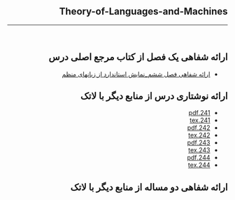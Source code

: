 <div dir="rtl">

## Theory-of-Languages-and-Machines
---

<br>

## ارائه شفاهی یک فصل از کتاب مرجع اصلی درس
- [ارائه شفاهی فصل ششم_نمایش استاندارد از زبانهای منظم](http://m.aparat.com/v/5kdPR)

## ارائه نوشتاری درس از منابع دیگر با لاتک
- [241.pdf](https://s16.picofile.com/file/8420569326/241.pdf.html)
- [241.tex](https://s17.picofile.com/file/8420569218/241.tex.html)
- [242.pdf](https://s16.picofile.com/file/8420569426/242.pdf.html)
- [242.tex](https://s16.picofile.com/file/8420569484/242.tex.html)
- [243.pdf](https://s16.picofile.com/file/8420587418/243.pdf.html)
- [243.tex](https://s17.picofile.com/file/8420587484/243.tex.html)
- [244.pdf](https://s17.picofile.com/file/8420619068/244_1_.pdf.html)
- [244.tex](https://s17.picofile.com/file/8420619126/244_1_.tex.html)

## ارائه شفاهی دو مساله از منابع دیگر با لاتک


